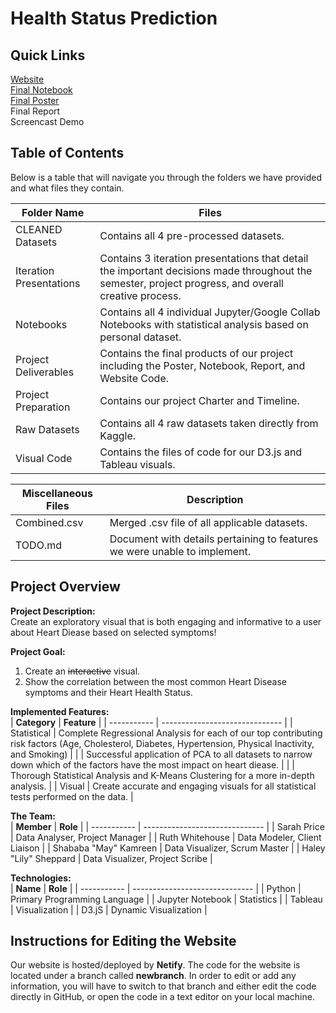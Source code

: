 # Health Status Prediction

## Quick Links

[Website](https://health-status-prediction.netlify.app/)<br/>
[Final Notebook](https://colab.research.google.com/drive/1lKfwkLaYZRL_1_egt3l4mW35W79Hf4g-#scrollTo=UmgFkRxLcj5s)<br/>
[Final Poster](https://cdn-uploads.piazza.com/paste/kk08x4wq9b3144/508d5fcfb73cc03fa125abf3ff2241ecdd3fda18036f786c4bc2b965a2430e88/Health_Status_Prediction_Flyer.pdf)<br/>
Final Report<br/>
Screencast Demo<br/>

## Table of Contents

Below is a table that will navigate you through the folders we have provided and what files they contain. 

| **Folder Name**          | **Files**                                                    |
| -----------              | ------------------------------                               |
| CLEANED Datasets         | Contains all 4 pre-processed datasets.                       |
| Iteration Presentations  | Contains 3 iteration presentations that detail the important decisions made throughout the semester, project progress, and overall creative process. |
| Notebooks                | Contains all 4 individual Jupyter/Google Collab Notebooks with statistical analysis based on personal dataset.                                        |
| Project Deliverables     | Contains the final products of our project including the Poster, Notebook, Report, and Website Code.                                                  |
| Project Preparation      | Contains our project Charter and Timeline.                   |
| Raw Datasets             | Contains all 4 raw datasets taken directly from Kaggle.      |
| Visual Code              | Contains the files of code for our D3.js and Tableau visuals.|

| **Miscellaneous Files**  |**Description**                                                                     |
| -----------              | ------------------------------                                                     |
| Combined.csv             | Merged .csv file of all applicable datasets.                                       |
| TODO.md                  | Document with details pertaining to features we were unable to implement.          |

## Project Overview

**Project Description:**<br/>
Create an exploratory visual that is both engaging and informative to a user about Heart Diease based on selected symptoms!

**Project Goal:**<br/>
1. Create an ~~interactive~~ visual.
2. Show the correlation between the most common Heart Disease symptoms and their Heart Health Status.

**Implemented Features:**<br/>
| **Category**             | **Feature**                              |
| -----------              | ------------------------------           |
| Statistical              | Complete Regressional Analysis for each of our top contributing risk factors (Age, Cholesterol, Diabetes, Hypertension, Physical Inactivity, and Smoking)                   |
|                          | Successful application of PCA to all datasets to narrow down which of the factors have the most impact on heart diease.                             |
|                          | Thorough Statistical Analysis and K-Means Clustering for a more in-depth analysis.                                                             |
| Visual                   | Create accurate and engaging visuals for all statistical tests performed on the data.                                                                |

**The Team:**<br/>
| **Member**                 | **Role**                               |
| -----------              | ------------------------------           |
| Sarah Price              | Data Analyser, Project Manager           |
| Ruth Whitehouse          | Data Modeler, Client Liaison             |
| Shababa "May" Kamreen    | Data Visualizer, Scrum Master            |
| Haley "Lily" Sheppard    | Data Visualizer, Project Scribe          |

**Technologies:**<br/>
| **Name**                 | **Role**                                 |
| -----------              | ------------------------------           |
| Python                   | Primary Programming Language             |
| Jupyter Notebook         | Statistics                               |
| Tableau                  | Visualization                            |
| D3.jS                    | Dynamic Visualization                    |

## Instructions for Editing the Website
Our website is hosted/deployed by **Netify**. The code for the website is located under a branch called **newbranch**. In order to edit or add any information, you will have to switch to that branch and either edit the code directly in GitHub, or open the code in a text editor on your local machine.

